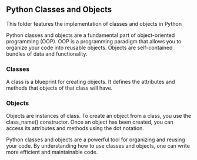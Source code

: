 ## Python Classes and Objects

This folder features the implementation of classes and objects in Python

Python classes and objects are a fundamental part of object-oriented programming (OOP). OOP is a programming paradigm that allows you to organize your code into reusable objects. Objects are self-contained bundles of data and functionality.


### Classes
A class is a blueprint for creating objects. It defines the attributes and methods that objects of that class will have. 

### Objects
Objects are instances of class. To create an object from a class, you use the class_name() constructor. Once an object has been created, you can access its attributes and methods using the dot notation.


Python classes and objects are a powerful tool for organizing and reusing your code. By understanding how to use classes and objects, one can write more efficient and maintainable code.

